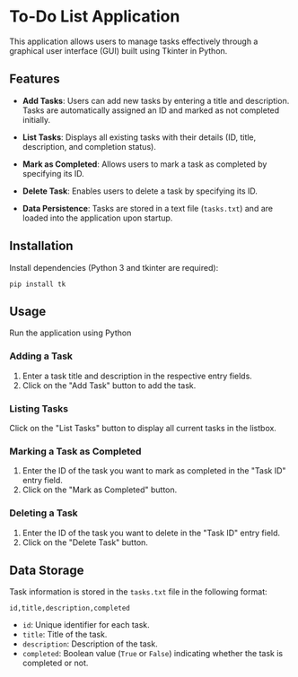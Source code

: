 # To-Do List Application

This application allows users to manage tasks effectively through a graphical user interface (GUI) built using Tkinter in Python.

## Features

- **Add Tasks**: Users can add new tasks by entering a title and description. Tasks are automatically assigned an ID and marked as not completed initially.
  
- **List Tasks**: Displays all existing tasks with their details (ID, title, description, and completion status).

- **Mark as Completed**: Allows users to mark a task as completed by specifying its ID.

- **Delete Task**: Enables users to delete a task by specifying its ID.

- **Data Persistence**: Tasks are stored in a text file (`tasks.txt`) and are loaded into the application upon startup.

## Installation
Install dependencies (Python 3 and tkinter are required):
   ```
   pip install tk
   ```

## Usage

Run the application using Python

### Adding a Task

1. Enter a task title and description in the respective entry fields.
2. Click on the "Add Task" button to add the task.

### Listing Tasks

Click on the "List Tasks" button to display all current tasks in the listbox.

### Marking a Task as Completed

1. Enter the ID of the task you want to mark as completed in the "Task ID" entry field.
2. Click on the "Mark as Completed" button.

### Deleting a Task

1. Enter the ID of the task you want to delete in the "Task ID" entry field.
2. Click on the "Delete Task" button.

## Data Storage

Task information is stored in the `tasks.txt` file in the following format:
```
id,title,description,completed
```

- `id`: Unique identifier for each task.
- `title`: Title of the task.
- `description`: Description of the task.
- `completed`: Boolean value (`True` or `False`) indicating whether the task is completed or not.
